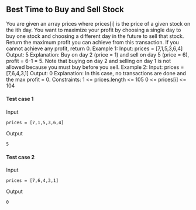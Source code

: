 
## Best Time to Buy and Sell Stock
You are given an array prices where prices[i] is the price of a given stock on the ith day. You want to maximize your profit by choosing a single day to buy one stock and choosing a different day in the future to sell that stock. Return the maximum profit you can achieve from this transaction. If you cannot achieve any profit, return 0. Example 1: Input: prices = [7,1,5,3,6,4] Output: 5 Explanation: Buy on day 2 (price = 1) and sell on day 5 (price = 6), profit = 6-1 = 5. Note that buying on day 2 and selling on day 1 is not allowed because you must buy before you sell. Example 2: Input: prices = [7,6,4,3,1] Output: 0 Explanation: In this case, no transactions are done and the max profit = 0. Constraints: 1 &lt;= prices.length &lt;= 105 0 &lt;= prices[i] &lt;= 104

#### Test case 1

Input

```
prices = [7,1,5,3,6,4]
```

Output

```
5
```

#### Test case 2

Input

```
prices = [7,6,4,3,1]
```

Output

```
0
```
  